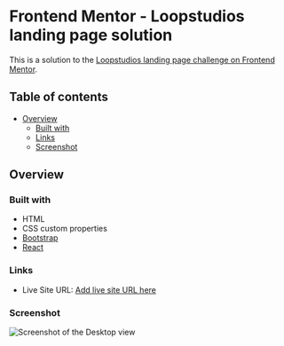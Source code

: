 # Frontend Mentor - Loopstudios landing page solution

This is a solution to the [Loopstudios landing page challenge on Frontend Mentor](https://www.frontendmentor.io/challenges/loopstudios-landing-page-N88J5Onjw).

## Table of contents

- [Overview](#overview)
  - [Built with](#built-with)
  - [Links](#links)
  - [Screenshot](#screenshot)

## Overview

### Built with

- HTML
- CSS custom properties
- [Bootstrap](https://getbootstrap.com/)
- [React](https://reactjs.org/)

### Links

- Live Site URL: [Add live site URL here]([https://your-live-site-url.com](https://zsolt270.github.io/Loopstudios-landing-page/))

### Screenshot

![Screenshot of the Desktop view](./src/assets/images/loopstudios_desktop_finished.png) 


